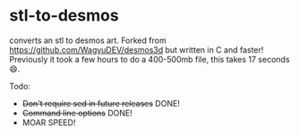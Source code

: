 # stl-to-desmos
converts an stl to desmos art. 
Forked from https://github.com/WagyuDEV/desmos3d but written in C and faster!
Previously it took a few hours to do a 400-500mb file, this takes 17 seconds 😄.

Todo:
- ~~Don't require sed in future releases~~ DONE!
- ~~Command line options~~ DONE!
- MOAR SPEED!
